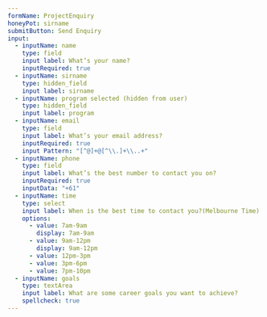 ```yaml
---
formName: ProjectEnquiry
honeyPot: sirname
submitButton: Send Enquiry
input:
  - inputName: name
    type: field
    input label: What’s your name?
    inputRequired: true
  - inputName: sirname
    type: hidden_field
    input label: sirname
  - inputName: program selected (hidden from user)
    type: hidden_field
    input label: program
  - inputName: email
    type: field
    input label: What’s your email address?
    inputRequired: true
    input Pattern: "[^@]+@[^\\.]+\\..+"
  - inputName: phone
    type: field
    input label: What’s the best number to contact you on?
    inputRequired: true
    inputData: "+61"
  - inputName: time
    type: select
    input label: When is the best time to contact you?(Melbourne Time)
    options:
      - value: 7am-9am
        display: 7am-9am
      - value: 9am-12pm
        display: 9am-12pm
      - value: 12pm-3pm
      - value: 3pm-6pm
      - value: 7pm-10pm
  - inputName: goals
    type: textArea
    input label: What are some career goals you want to achieve?
    spellcheck: true
---
```

